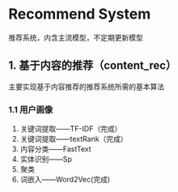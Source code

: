 # Recommend System
推荐系统，内含主流模型，不定期更新模型

## 1. 基于内容的推荐（content_rec）
主要实现基于内容推荐的推荐系统所需的基本算法

### 1.1 用户画像
1. 关键词提取——TF-IDF（完成）
2. 关键词提取——textRank（完成）
3. 内容分类——FastText
4. 实体识别——Sp
5. 聚类
6. 词嵌入——Word2Vec(完成)


